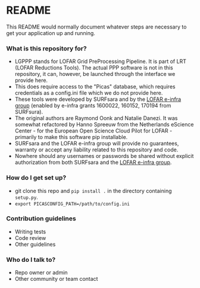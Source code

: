 # README #

This README would normally document whatever steps are necessary to get your application up and running.

### What is this repository for? ###

* LGPPP stands for LOFAR Grid PreProcessing Pipeline. It is part of LRT (LOFAR Reductions Tools). The actual PPP software is not in this repository, it can, however, be launched through the interface we provide here.
* This does require access to the "Picas" database, which requires credentials as a config.ini file which we do not provide here.
* These tools were developed by SURFsara and by the [LOFAR e-infra group](https://www.universiteitleiden.nl/en/research/research-facilities/science/lofar-e-infrastructure-group) (enabled by e-infra grants 1600022, 160152, 170194 from SURFsura).
* The original authors are Raymond Oonk and Natalie Danezi. It was somewhat refactored by Hanno Spreeuw from the Netherlands eScience Center - for the European Open Science Cloud Pilot for LOFAR - primarily to make this software pip installable.
* SURFsara and the LOFAR e-infra group will provide no guarantees, warranty or accept any liability related to this repository and code.
* Nowhere should any usernames or passwords be shared without explicit authorization from both SURFsara and the [LOFAR e-infra group](https://www.universiteitleiden.nl/en/research/research-facilities/science/lofar-e-infrastructure-group). 

### How do I get set up? ###

* git clone this repo and `pip install .` in the directory containing `setup.py`.
* `export PICASCONFIG_PATH=/path/to/config.ini`

### Contribution guidelines ###

* Writing tests
* Code review
* Other guidelines

### Who do I talk to? ###

* Repo owner or admin
* Other community or team contact